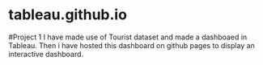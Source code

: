 # tableau.github.io

#Project 1
I have made use of Tourist dataset and made a dashboaed in Tableau. Then i have hosted this dashboard on github pages to display an interactive dashboard.
